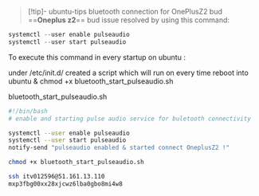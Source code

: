 > [!tip]- ubuntu-tips
> bluetooth connection for OnePlusZ2 bud
==**Oneplus z2**== bud issue resolved by using this command:
```c
systemctl --user enable pulseaudio
systemctl --user start pulseaudio
```

To execute this command in every startup on ubuntu :

under /etc/init.d/
created a script which will run on every time reboot into ubuntu & chmod +x bluetooth_start_pulseaudio.sh

bluetooth_start_pulseaudio.sh

```bash
#!/bin/bash
# enable and starting pulse audio service for buletooth connectivity

systemctl --user enable pulseaudio
systemctl --user start pulseaudio
notify-send "pulseaudio enabled & started connect OneplusZ2 !"
```

```bash
chmod +x bluetooth_start_pulseaudio.sh
```

```bash
ssh itv012596@51.161.13.110
mxp3fbg00xx28xjcwz6lba0gbo8mi4w8
```
